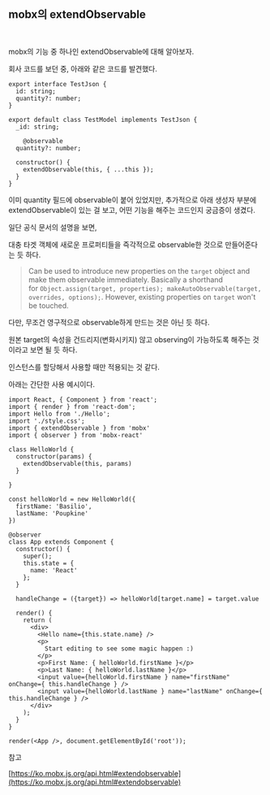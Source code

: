 ## mobx의 extendObservable
<br>

mobx의 기능 중 하나인 extendObservable에 대해 알아보자.

회사 코드를 보던 중, 아래와 같은 코드를 발견했다.

```tsx
export interface TestJson {
  id: string;
  quantity?: number;
}

export default class TestModel implements TestJson {
  _id: string;

	@observable
  quantity?: number;

  constructor() {
    extendObservable(this, { ...this });
  }
}
```

이미 quantity 필드에 observable이 붙어 있었지만, 추가적으로 아래 생성자 부분에 extendObservable이 있는 걸 보고, 어떤 기능을 해주는 코드인지 궁금증이 생겼다.

일단 공식 문서의 설명을 보면,

대충 타겟 객체에 새로운 프로퍼티들을 즉각적으로 observable한 것으로 만들어준다는 듯 하다.

> Can be used to introduce new properties on the `target` object and make them observable immediately. Basically a shorthand for `Object.assign(target, properties); makeAutoObservable(target, overrides, options);`. However, existing properties on `target` won't be touched.
> 

다만, 무조건 영구적으로 observable하게 만드는 것은 아닌 듯 하다.

원본 target의 속성을 건드리지(변화시키지) 않고 observing이 가능하도록 해주는 것이라고 보면 될 듯 하다.

인스턴스를 할당해서 사용할 때만 적용되는 것 같다.

아래는 간단한 사용 예시이다.

```tsx
import React, { Component } from 'react';
import { render } from 'react-dom';
import Hello from './Hello';
import './style.css';
import { extendObservable } from 'mobx'
import { observer } from 'mobx-react'

class HelloWorld {
  constructor(params) {
    extendObservable(this, params)
  }

}

const helloWorld = new HelloWorld({
  firstName: 'Basilio',
  lastName: 'Poupkine'
})

@observer
class App extends Component {
  constructor() {
    super();
    this.state = {
      name: 'React'
    };
  }

  handleChange = ({target}) => helloWorld[target.name] = target.value

  render() {
    return (
      <div>
        <Hello name={this.state.name} />
        <p>
          Start editing to see some magic happen :)
        </p>
        <p>First Name: { helloWorld.firstName }</p>
        <p>Last Name: { helloWorld.lastName }</p>
        <input value={helloWorld.firstName } name="firstName" onChange={ this.handleChange } />
        <input value={helloWorld.lastName } name="lastName" onChange={ this.handleChange } />
      </div>
    );
  }
}

render(<App />, document.getElementById('root'));
```

참고

[https://ko.mobx.js.org/api.html#extendobservable](https://ko.mobx.js.org/api.html#extendobservable)